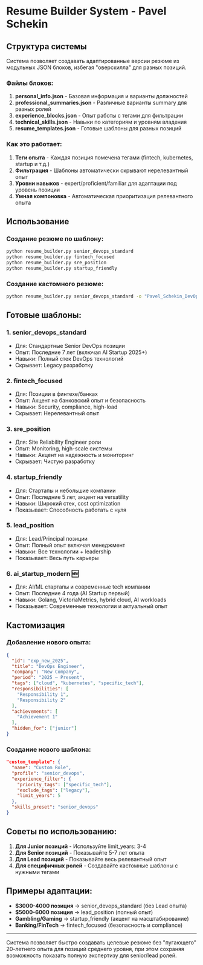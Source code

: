 # Resume Builder System - Pavel Schekin

## Структура системы

Система позволяет создавать адаптированные версии резюме из модульных JSON блоков, избегая "оверскилла" для разных позиций.

### Файлы блоков:

1. **personal_info.json** - Базовая информация и варианты должностей
2. **professional_summaries.json** - Различные варианты summary для разных ролей
3. **experience_blocks.json** - Опыт работы с тегами для фильтрации
4. **technical_skills.json** - Навыки по категориям и уровням владения
5. **resume_templates.json** - Готовые шаблоны для разных позиций

### Как это работает:

1. **Теги опыта** - Каждая позиция помечена тегами (fintech, kubernetes, startup и т.д.)
2. **Фильтрация** - Шаблоны автоматически скрывают нерелевантный опыт
3. **Уровни навыков** - expert/proficient/familiar для адаптации под уровень позиции
4. **Умная компоновка** - Автоматическая приоритизация релевантного опыта

## Использование

### Создание резюме по шаблону:
```bash
python resume_builder.py senior_devops_standard
python resume_builder.py fintech_focused
python resume_builder.py sre_position
python resume_builder.py startup_friendly
```

### Создание кастомного резюме:
```bash
python resume_builder.py senior_devops_standard -o "Pavel_Schekin_DevOps_CompanyName.pdf"
```

## Готовые шаблоны:

### 1. **senior_devops_standard**
- Для: Стандартные Senior DevOps позиции
- Опыт: Последние 7 лет (включая AI Startup 2025+)
- Навыки: Полный стек DevOps технологий
- Скрывает: Legacy разработку

### 2. **fintech_focused**
- Для: Позиции в финтехе/банках
- Опыт: Акцент на банковский опыт и безопасность
- Навыки: Security, compliance, high-load
- Скрывает: Нерелевантный опыт

### 3. **sre_position**
- Для: Site Reliability Engineer роли
- Опыт: Monitoring, high-scale системы
- Навыки: Акцент на надежность и мониторинг
- Скрывает: Чистую разработку

### 4. **startup_friendly**
- Для: Стартапы и небольшие компании
- Опыт: Последние 5 лет, акцент на versatility
- Навыки: Широкий стек, cost optimization
- Показывает: Способность работать с нуля

### 5. **lead_position**
- Для: Lead/Principal позиции
- Опыт: Полный опыт включая менеджмент
- Навыки: Все технологии + leadership
- Показывает: Весь путь карьеры

### 6. **ai_startup_modern** 🆕
- Для: AI/ML стартапы и современные tech компании
- Опыт: Последние 4 года (AI Startup первый)
- Навыки: Golang, VictoriaMetrics, hybrid cloud, AI workloads
- Показывает: Современные технологии и актуальный опыт

## Кастомизация

### Добавление нового опыта:
```json
{
  "id": "exp_new_2025",
  "title": "DevOps Engineer",
  "company": "New Company",
  "period": "2025 – Present",
  "tags": ["cloud", "kubernetes", "specific_tech"],
  "responsibilities": [
    "Responsibility 1",
    "Responsibility 2"
  ],
  "achievements": [
    "Achievement 1"
  ],
  "hidden_for": ["junior"]
}
```

### Создание нового шаблона:
```json
"custom_template": {
  "name": "Custom Role",
  "profile": "senior_devops",
  "experience_filter": {
    "priority_tags": ["specific_tech"],
    "exclude_tags": ["legacy"],
    "limit_years": 5
  },
  "skills_preset": "senior_devops"
}
```

## Советы по использованию:

1. **Для Junior позиций** - Используйте limit_years: 3-4
2. **Для Senior позиций** - Показывайте 5-7 лет опыта
3. **Для Lead позиций** - Показывайте весь релевантный опыт
4. **Для специфичных ролей** - Создавайте кастомные шаблоны с нужными тегами

## Примеры адаптации:

- **$3000-4000 позиция** → senior_devops_standard (без Lead опыта)
- **$5000-6000 позиция** → lead_position (полный опыт)
- **Gambling/Gaming** → startup_friendly (акцент на масштабирование)
- **Banking/FinTech** → fintech_focused (безопасность и compliance)

---

Система позволяет быстро создавать целевые резюме без "пугающего" 20-летнего опыта для позиций среднего уровня, при этом сохраняя возможность показать полную экспертизу для senior/lead ролей.